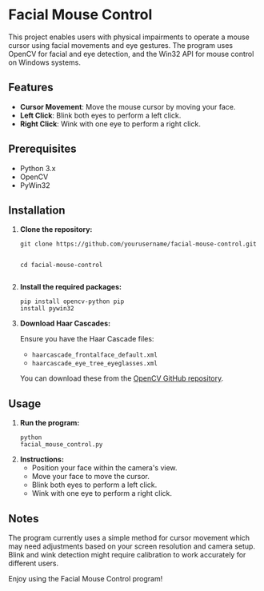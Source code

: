 <!DOCTYPE html>
<html lang="en">
<head>
    <meta charset="UTF-8">
    <meta name="viewport" content="width=device-width, initial-scale=1.0">
</head>
<body>
    <h1>Facial Mouse Control</h1>
    <p>This project enables users with physical impairments to operate a mouse cursor using facial movements and eye gestures. The program uses OpenCV for facial and eye detection, and the Win32 API for mouse control on Windows systems.</p>
    <h2>Features</h2>
    <ul>
        <li><strong>Cursor Movement</strong>: Move the mouse cursor by moving your face.</li>
        <li><strong>Left Click</strong>: Blink both eyes to perform a left click.</li>
        <li><strong>Right Click</strong>: Wink with one eye to perform a right click.</li>
    </ul>
    <h2>Prerequisites</h2>
    <ul>
        <li>Python 3.x</li>
        <li>OpenCV</li>
        <li>PyWin32</li>
    </ul>
    <h2>Installation</h2>
    <ol>
        <li><strong>Clone the repository:</strong>
            <pre><code>git clone https://github.com/yourusername/facial-mouse-control.git
      
cd facial-mouse-control</code></pre>
        </li>
        <li><strong>Install the required packages:</strong>
            <pre><code>pip install opencv-python
pip install pywin32</code></pre>
        </li>
        <li><strong>Download Haar Cascades:</strong>
            <p>Ensure you have the Haar Cascade files:</p>
            <ul>
                <li><code>haarcascade_frontalface_default.xml</code></li>
                <li><code>haarcascade_eye_tree_eyeglasses.xml</code></li>
            </ul>
            <p>You can download these from the <a href="https://github.com/opencv/opencv/tree/master/data/haarcascades">OpenCV GitHub repository</a>.</p>
        </li>
    </ol>
    <h2>Usage</h2>
    <ol>
        <li><strong>Run the program:</strong>
            <pre><code>python facial_mouse_control.py</code></pre>
        </li>
        <li><strong>Instructions:</strong>
            <ul>
                <li>Position your face within the camera's view.</li>
                <li>Move your face to move the cursor.</li>
                <li>Blink both eyes to perform a left click.</li>
                <li>Wink with one eye to perform a right click.</li>
            </ul>
        </li>
    </ol>
    <h2>Notes</h2>
    <p>The program currently uses a simple method for cursor movement which may need adjustments based on your screen resolution and camera setup. Blink and wink detection might require calibration to work accurately for different users.</p>
    <p>Enjoy using the Facial Mouse Control program!</p>
</body>
</html>
